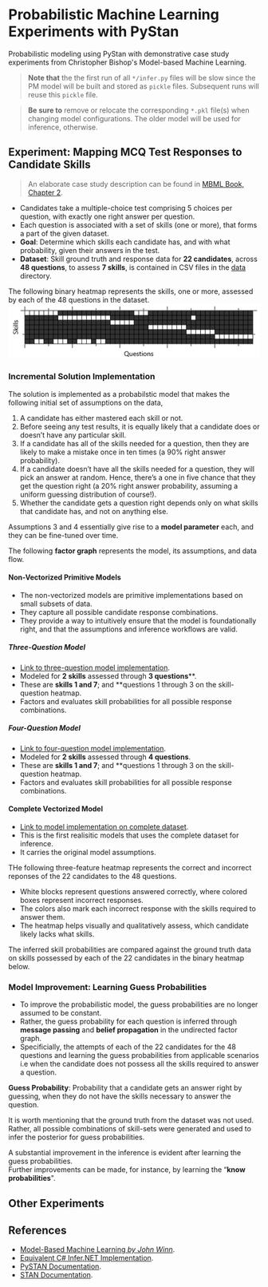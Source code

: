 # Probabilistic Machine Learning Experiments with PyStan

Probabilistic modeling using PyStan with demonstrative case study experiments from Christopher Bishop's Model-based Machine Learning.

> **Note that** the the first run of all `*/infer.py` files will be slow since the PM model will be built and stored as `pickle` files. Subsequent runs will reuse this `pickle` file.

> **Be sure to** remove or relocate the corresponding `*.pkl` file(s) when changing model configurations. The older model will be used for inference, otherwise.

## Experiment: Mapping MCQ Test Responses to Candidate Skills

> An elaborate case study description can be found in [MBML Book, Chapter 2](https://www.mbmlbook.com/LearningSkills.html).

- Candidates take a multiple-choice test comprising 5 choices per question, with exactly one right answer per question.
- Each question is associated with a set of skills (one or more), that forms a part of the given dataset.
- **Goal**: Determine which skills each candidate has, and with what probability, given their answers in the test. 
- **Dataset**: Skill ground truth and response data for **22 candidates**, across **48 questions**, to assess **7 skills**, is contained in CSV files in the [data](./data) directory.

The following binary heatmap represents the skills, one or more, assessed by each of the 48 questions in the dataset.
<img src="./assets/skill-question-map.png" alt="skill-question-map" />


### Incremental Solution Implementation

The solution is implemented as a probabilstic model that makes the following initial set of assumptions on the data,
1. A candidate has either mastered each skill or not.
2. Before seeing any test results, it is equally likely that a candidate does or doesn’t have any particular skill.
3. If a candidate has all of the skills needed for a question, then they are likely to make a mistake once in ten times (a 90% right answer probability).
4. If a candidate doesn’t have all the skills needed for a question, they will pick an answer at random. Hence, there’s a one in five chance that they get the question right (a 20% right answer probability, assuming a uniform guessing distribution of course!).
5. Whether the candidate gets a question right depends only on what skills that candidate has, and not on anything else. 

Assumptions 3 and 4 essentially give rise to a **model parameter** each, and they can be fine-tuned over time.

The following **factor graph** represents the model, its assumptions, and data flow.

#### Non-Vectorized Primitive Models

- The non-vectorized models are primitive implementations based on small subsets of data.
- They capture all possible candidate response combinations.
- They provide a way to intuitively ensure that the model is foundationally right, and that the assumptions and inference workflows are valid. 

##### Three-Question Model

- [Link to three-question model implementation](./03_three-question-model).
- Modeled for **2 skills** assessed through **3 questions****.
- These are **skills 1 and 7**; and **questions 1 through 3 on the skill-question heatmap. 
- Factors and evaluates skill probabilities for all possible response combinations.

##### Four-Question Model

- [Link to four-question model implementation](./04_four-question-model).
- Modeled for **2 skills** assessed through **4 questions**.
- These are **skills 1 and 7**; and **questions 1 through 3 on the skill-question heatmap. 
- Factors and evaluates skill probabilities for all possible response combinations.

#### Complete Vectorized Model

- [Link to model implementation on complete dataset](./05_vectorized-model).
- This is the first realisitic models that uses the complete dataset for inference.
- It carries the original model assumptions.

THe following three-feature heatmap represents the correct and incorrect reponses of the 22 candidates to the 48 questions.   
- White blocks represent questions answered correctly, where colored boxes represent incorrect responses.
- The colors also mark each incorrect response with the skills required to answer them.
- The heatmap helps visually and qualitatively assess, which candidate likely lacks what skills.

The inferred skill probabilities are compared against the ground truth data on skills possessed by each of the 22 candidates in the binary heatmap below.

### Model Improvement: Learning Guess Probabilities

- To improve the probabilistic model, the guess probabilities are no longer assumed to be constant.
- Rather, the guess probability for each question is inferred through **message passing** and **belief propagation**  in the undirected factor graph.
- Specificially, the attempts of each of the 22 candidates for the 48 questions and learning the guess probabilities from applicable scenarios i.e when the candidate does not possess all
the skills required to answer a question.   

**Guess Probability**: Probability that a candidate gets an answer right by guessing, when they do not have the skills necessary to answer the
question.

   
It is worth mentioning that the ground truth from the dataset was not used. Rather, all possible combinations of skill-sets were generated and used to infer the
posterior for guess probabilities.

A substantial improvement in the inference is evident after learning the guess probabilities.      
Further improvements can be made, for instance, by learning the “**know probabilities**".

## Other Experiments

## References

- [Model-Based Machine Learning *by John Winn*](https://www.mbmlbook.com/).
- [Equivalent C# Infer.NET Implementation](https://github.com/dotnet/mbmlbook/tree/main).
- [PySTAN Documentation](https://pystan.readthedocs.io/en/latest/).
- [STAN Documentation](https://mc-stan.org/users/documentation/).
